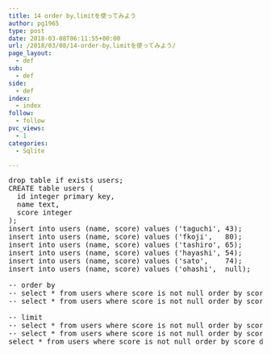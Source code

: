 ```yaml
---
title: 14 order by､limitを使ってみよう
author: pg1965
type: post
date: 2018-03-08T06:11:55+00:00
url: /2018/03/08/14-order-by､limitを使ってみよう/
page_layout:
  - def
sub:
  - def
side:
  - def
index:
  - index
follow:
  - follow
pvc_views:
  - 1
categories:
  - Sqlite

---
```

<pre class="lang:tsql decode:true ">drop table if exists users;
CREATE table users (
  id integer primary key,
  name text,
  score integer
);
insert into users (name, score) values ('taguchi', 43);
insert into users (name, score) values ('fkoji',   80);
insert into users (name, score) values ('tashiro', 65);
insert into users (name, score) values ('hayashi', 54);
insert into users (name, score) values ('sato',    74);
insert into users (name, score) values ('ohashi',  null);

-- order by
-- select * from users where score is not null order by score;
-- select * from users where score is not null order by score desc;

-- limit
-- select * from users where score is not null order by score desc limit 3;
-- select * from users where score is not null order by score desc limit 3 offset 2;
select * from users where score is not null order by score desc limit 2, 3;</pre>

&nbsp;